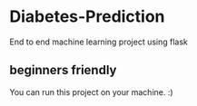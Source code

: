 # Diabetes-Prediction
 End to end machine learning project using flask
## beginners friendly 
 You can run this project on your machine.   :)
